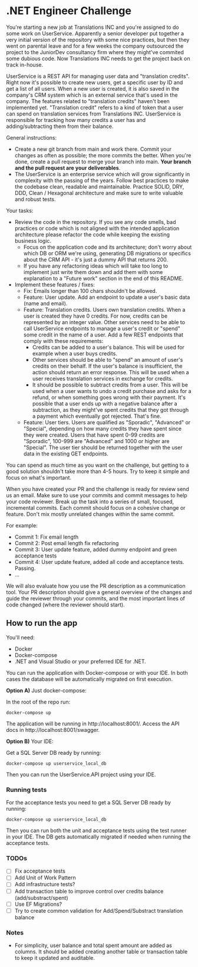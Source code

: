# .NET Engineer Challenge

You're starting a new job at Translations INC and you're assigned to do some work on UserService. Apparently a senior developer put together a very initial version of the repository with some nice practices, but then they went on parental leave and for a few weeks the company outsourced the project to the JuniorDev consultancy firm where they might've commited some dubious code. Now Translations INC needs to get the project back on track in-house.

UserService is a REST API for managing user data and "translation credits". Right now it's possible to create new users, get a specific user by ID and get a list of all users. When a new user is created, it is also saved in the company's CRM system which is an external service that's used in the company. The features related to "translation credits" haven't been implemented yet. "Translation credit" refers to a kind of token that a user can spend on translation services from Translations INC. UserService is responsible for tracking how many credits a user has and adding/subtracting them from their balance.

General instructions:
* Create a new git branch from main and work there. Commit your changes as often as possible; the more commits the better. When you're done, create a pull request to merge your branch into main. **Your branch and the pull request are your deliverables**.
* The UserService is an enterprise service which will grow significantly in complexity with the passing of the years. Follow best practices to make the codebase clean, readable and maintainable. Practice SOLID, DRY, DDD, Clean / Hexagonal architecture and make sure to write valuable and robust tests.

Your tasks:
* Review the code in the repository. If you see any code smells, bad practices or code which is not aligned with the intended application architecture please refactor the code while keeping the existing business logic.
    * Focus on the application code and its architecture; don't worry about which DB or ORM we're using, generating DB migrations or specifics about the CRM API - it's just a dummy API that returns 200.
    * If you have any refactoring ideas which will take too long to implement just write them down and add them with some explanation to a "Future work" section in the end of this README.
* Implement these features / fixes:
    * Fix: Emails longer than 100 chars shouldn't be allowed.
    * Feature: User update. Add an endpoint to update a user's basic data (name and email).
    * Feature: Translation credits. Users own translation credits. When a user is created they have 0 credits. For now, credits can be represented by an integer value. Other services need to be able to call UserService endpoints to manage a user's credit or "spend" some credit in the name of a user. Add a few REST endpoints that comply with these requirements:
        * Credits can be added to a user's balance. This will be used for example when a user buys credits.
        * Other services should be able to "spend" an amount of user's credits on their behalf. If the user's balance is insufficient, the action should return an error response. This will be used when a user receives translation services in exchange for credits.
        * It should be possible to subtract credits from a user. This will be used when a user wants to undo a credit purchase and asks for a refund, or when something goes wrong with their payment. It's possible that a user ends up with a negative balance after a subtraction, as they might've spent credits that they got through a payment which eventually got rejected. That's fine.
    * Feature: User tiers. Users are qualified as "Sporadic", "Advanced" or "Special", depending on how many credits they have spent since they were created. Users that have spent 0-99 credits are "Sporadic", 100-999 are "Advanced" and 1000 or higher are "Special". The user tier should be returned together with the user data in the existing GET endpoints.



You can spend as much time as you want on the challenge, but getting to a good solution shouldn't take more than 4-5 hours. Try to keep it simple and focus on what's important.

When you have created your PR and the challenge is ready for review send us an email. Make sure to use your commits and commit messages to help your code reviewer. Break up the task into a series of small, focused, incremental commits. Each commit should focus on a cohesive change or feature. Don't mix mostly unrelated changes within the same commit.

For example:
* Commit 1: Fix email length
* Commit 2: Post email length fix refactoring
* Commit 3: User update feature, added dummy endpoint and green acceptance tests
* Commit 4: User update feature, added all code and acceptance tests. Passing.
* ...

We will also evaluate how you use the PR description as a communication tool. Your PR description should give a general overview of the changes and guide the reviewer through your commits, and the most important lines of code changed (where the reviewer should start).

## How to run the app

You'll need:
* Docker
* Docker-compose
* .NET and Visual Studio or your preferred IDE for .NET.

You can run the application with Docker-compose or with your IDE. In both cases the database will be automatically migrated on first execution.

**Option A)** Just docker-compose:

In the root of the repo run:
```
docker-compose up
```
The application will be running in http://localhost:8001/. Access the API docs in http://localhost:8001/swagger.

**Option B)** Your IDE:

Get a SQL Server DB ready by running:
```
docker-compose up userservice_local_db
```
Then you can run the UserService.API project using your IDE.

### Running tests

For the acceptance tests you need to get a SQL Server DB ready by running:
```
docker-compose up userservice_local_db
```

Then you can run both the unit and acceptance tests using the test runner in your IDE. The DB gets automatically migrated if needed when running the acceptance tests.

### TODOs

- [ ] Fix acceptance tests
- [ ] Add Unit of Work Pattern
- [ ] Add infrastructure tests?
- [ ] Add transaction table to improve control over credits balance (add/substract/spent)
- [ ] Use EF Migrations?
- [ ] Try to create common validation for Add/Spend/Substract translation balance

### Notes

- For simplicity, user balance and total spent amount are added as columns. It should be added creating another table or transaction table to keep it updated and auditable.